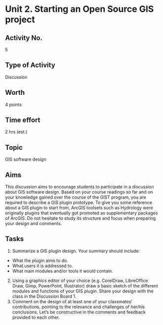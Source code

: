 # Unit 2. Starting an Open Source GIS project
## Activity No. 
5
## Type of Activity 
Discussion
## Worth 
4 points
## Time effort 
2 hrs (est.)
## Topic 
GIS software design
## Aims
This discussion aims to encourage students to participate in a discussion about GIS software design. Based
on your course readings so far and on your knowledge gained over the course of the GIST program, you
are required to describe a GIS plugin prototype. To give you some reference about a GIS plugin to start
from, ArcGIS toolsets such as Hydrology were originally plugins that eventually got promoted as
supplementary packages of ArcGIS. Do not hesitate to study its structure and focus when preparing your
design and comments.
## Tasks
1. Summarize a GIS plugin design. Your summary should include:
- What the plugin aims to do.
- What users it is addressed to.
- What main modules and/or tools it would contain.
2. Using a graphics editor of your choice (e.g. CorelDraw, LibreOffice Draw, Gimp, PowerPoint,
Illustrator) draw a basic sketch of the different modules and functions of your GIS plugin. Share
your design with the class in the Discussion Board 1.
3. Comment on the design of at least one of your classmates’ contributions, pointing to the
relevance and challenges of her/his conclusions. Let’s be constructive in the comments and
feedback provided to each other.
